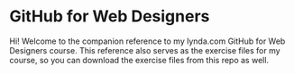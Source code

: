GitHub for Web Designers
========================

Hi! Welcome to the companion reference to my lynda.com GitHub for Web Designers course. This reference also serves as the exercise files for my course, so you can download the exercise files from this repo as well.
